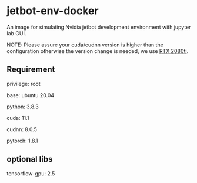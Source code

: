 # jetbot-env-docker
An image for simulating Nvidia jetbot development environment with jupyter lab GUI.

NOTE: Please assure your cuda/cudnn version is higher than the configuration otherwise the version change is needed, we use [RTX 2080ti](https://www.nvidia.com/zh-tw/geforce/graphics-cards/geforce-rtx-2080-ti/specifications/).

## Requirement

privilege: root 

base: ubuntu 20.04

python: 3.8.3

cuda: 11.1

cudnn: 8.0.5

pytorch: 1.8.1

## optional libs

tensorflow-gpu: 2.5
